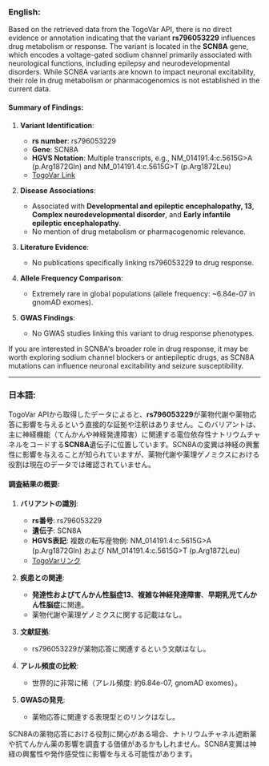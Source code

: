 ### English:
Based on the retrieved data from the TogoVar API, there is no direct evidence or annotation indicating that the variant **rs796053229** influences drug metabolism or response. The variant is located in the **SCN8A** gene, which encodes a voltage-gated sodium channel primarily associated with neurological functions, including epilepsy and neurodevelopmental disorders. While SCN8A variants are known to impact neuronal excitability, their role in drug metabolism or pharmacogenomics is not established in the current data.

#### Summary of Findings:
1. **Variant Identification**:
   - **rs number**: rs796053229
   - **Gene**: SCN8A
   - **HGVS Notation**: Multiple transcripts, e.g., NM_014191.4:c.5615G>A (p.Arg1872Gln) and NM_014191.4:c.5615G>T (p.Arg1872Leu)
   - [TogoVar Link](https://togovar.org/variant/rs796053229)

2. **Disease Associations**:
   - Associated with **Developmental and epileptic encephalopathy, 13**, **Complex neurodevelopmental disorder**, and **Early infantile epileptic encephalopathy**.
   - No mention of drug metabolism or pharmacogenomic relevance.

3. **Literature Evidence**:
   - No publications specifically linking rs796053229 to drug response.

4. **Allele Frequency Comparison**:
   - Extremely rare in global populations (allele frequency: ~6.84e-07 in gnomAD exomes).

5. **GWAS Findings**:
   - No GWAS studies linking this variant to drug response phenotypes.

If you are interested in SCN8A's broader role in drug response, it may be worth exploring sodium channel blockers or antiepileptic drugs, as SCN8A mutations can influence neuronal excitability and seizure susceptibility.

---

### 日本語:
TogoVar APIから取得したデータによると、**rs796053229**が薬物代謝や薬物応答に影響を与えるという直接的な証拠や注釈はありません。このバリアントは、主に神経機能（てんかんや神経発達障害）に関連する電位依存性ナトリウムチャネルをコードする**SCN8A**遺伝子に位置しています。SCN8Aの変異は神経の興奮性に影響を与えることが知られていますが、薬物代謝や薬理ゲノミクスにおける役割は現在のデータでは確認されていません。

#### 調査結果の概要:
1. **バリアントの識別**:
   - **rs番号**: rs796053229
   - **遺伝子**: SCN8A
   - **HGVS表記**: 複数の転写産物例: NM_014191.4:c.5615G>A (p.Arg1872Gln) および NM_014191.4:c.5615G>T (p.Arg1872Leu)
   - [TogoVarリンク](https://togovar.org/variant/rs796053229)

2. **疾患との関連**:
   - **発達性およびてんかん性脳症13**、**複雑な神経発達障害**、**早期乳児てんかん性脳症**に関連。
   - 薬物代謝や薬理ゲノミクスに関する記載はなし。

3. **文献証拠**:
   - rs796053229が薬物応答に関連するという文献はなし。

4. **アレル頻度の比較**:
   - 世界的に非常に稀（アレル頻度: 約6.84e-07, gnomAD exomes）。

5. **GWASの発見**:
   - 薬物応答に関連する表現型とのリンクはなし。

SCN8Aの薬物応答における役割に関心がある場合、ナトリウムチャネル遮断薬や抗てんかん薬の影響を調査する価値があるかもしれません。SCN8A変異は神経の興奮性や発作感受性に影響を与える可能性があります。

